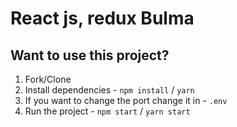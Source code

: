 
# React js, redux Bulma 
## Want to use this project?

1. Fork/Clone
1. Install dependencies - `npm install` / `yarn`
1. If you want to change the port change it in - `.env`
1. Run the project - `npm start` / `yarn start`

